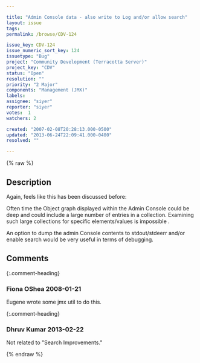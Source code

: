 ```yaml
---

title: "Admin Console data - also write to Log and/or allow search"
layout: issue
tags: 
permalink: /browse/CDV-124

issue_key: CDV-124
issue_numeric_sort_key: 124
issuetype: "Bug"
project: "Community Development (Terracotta Server)"
project_key: "CDV"
status: "Open"
resolution: ""
priority: "2 Major"
components: "Management (JMX)"
labels: 
assignee: "siyer"
reporter: "siyer"
votes:  1
watchers: 2

created: "2007-02-08T20:28:13.000-0500"
updated: "2013-06-24T22:09:41.000-0400"
resolved: ""

---
```




{% raw %}



## Description

<div markdown="1" class="description">

Again, feels like this has been discussed before:

Often time the Object graph displayed within the Admin Console could be deep and could include a large number of entries in a collection. Examining such large collections for specific elements/values is impossible . 

An option to dump the admin Console contents to stdout/stdeerr and/or enable search would be very useful in terms of debugging.


</div>

## Comments


{:.comment-heading}
### **Fiona OShea** <span class="date">2008-01-21</span>

<div markdown="1" class="comment">

Eugene wrote some jmx util to do this.  

</div>


{:.comment-heading}
### **Dhruv Kumar** <span class="date">2013-02-22</span>

<div markdown="1" class="comment">

Not related to "Search Improvements."

</div>



{% endraw %}
